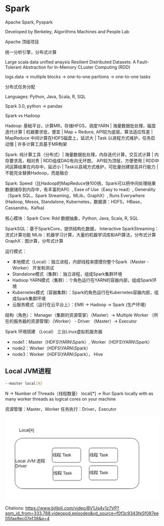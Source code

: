 # Spark

Apache Spark, Pyspark

Developed by Berkeley, Algorithms Machines and People Lab

Apache 顶级项目

统一分析引擎，分布式计算

Large scala data unified anaysis 
Resilient Distributed Datasets: A Fault-Tolerant Abstraction for In-Memory CLuster Computing (RDD)

logs.data -> multiple blocks -> one-to-one paritions -> one-to-one tasks

分布式任务分配

Languages: Python, Java, Scala, R, SQL

Spark 3.0, python -> pandas 

Spark vs Hadoop

Hadoop: 基础平台，计算MR，存储HFGS，调度YARN | 海量数据批处理，磁盘迭代计算 | 机器要求低，便宜 | Map + Reduce, API较为底层，算法适应性差 | MapReduce 中间计算在HDFS磁盘上，延迟大 | Task 以进程方式维护，任务启动慢 | 许多计算工具基于MR构架

Spark: 纯计算工具（分布式）| 海量数据批处理，内存迭代计算，交互式计算 | 内存要求高，相对贵 | RDD组成DAG有向无环图， API较为顶层，方便使用 | RDD中间运算结果在内存中，延迟小 | Task以县城方式维护，可批量创建提高并行能力 | 不能完全替换Hadoop，而是融合

Spark: Speed（比Hadoop的MapReduce快100倍，Spark可以把中间处理结果数据储存到内存中，有丰富的API）, Ease of Use（Easy to read）, Generality（Spark SQL，Spark Streaming，MLib，GraphX）, Runs Everywhere (Hadoop, Mesos, Standalone, Kubernetes，数据源：HDFS，HBase，Cassandra，Kafka)

核心模块：Spark Core: Rdd 数据抽象，Python, Java, Scala, R, SQL

SparkSQL：基于SparkCore，提供结构化数据， Interactive
SparkStreaming：流式计算功能
MLib：机器学习计算，大量的机器学词库和API算法，分布式计算
GraphX：图计算，分布式计算

运行模式：
- 本地模式（Local）：独立进程，内部线程来摸摸你整个Spark（Master - Worker） 开发和测试
- Standalone模式（集群）：独立进程，组成Spark集群环境
- Hadoop YARN模式（集群）：个角色运行在YARN的容器内部，组成Spark环境
- Kubernetes模式（容器集群）：Spark的角色运行在Kubernetes容器内部，组成Spark集群环境
- 云服务模式（运行在云平台上）：EMR -> Hadoop -> Spark
(生产环境)

结构（角色）：
Manager（集群的资源管家）（Master）-> Multiple Worker （所在的服务器的资源管理）（Worker） - Driver （Master）-> Executor

Spark 环境搭建 （Local）
三台Linux虚拟机服务器
- node1：Master（HDFS\YARN\Spark）, Worker（HDFS\YARN\Spark）
- node2：Worker（HDFS\YARN\Spark）
- node3：Worker（HDFS\YARN\Spark）， Hive

## Local JVM进程

```bash
--master local[N]
```

N -> Number of Threads（线程数量）
local[*] -> Run Spark locally with as many worker threads as logical cores on your machine

资源管理：Master，Worker
任务执行：Driver，Executor

![Local](image.png)


Citations:
https://www.bilibili.com/video/BV1Jq4y1z7VP?spm_id_from=333.788.videopod.episodes&vd_source=f0f3c9343fe5f087ee05fae9ec07ef38&p=4